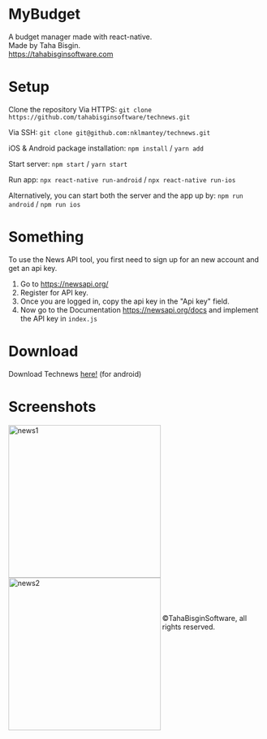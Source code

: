# MyBudget

A budget manager made with react-native. <br>
Made by Taha Bisgin. <br>
https://tahabisginsoftware.com

# Setup

Clone the repository
Via HTTPS: `git clone https://github.com/tahabisginsoftware/technews.git`

Via SSH: `git clone git@github.com:nklmantey/technews.git`

iOS & Android package installation: `npm install` / `yarn add`

Start server: `npm start` / `yarn start`

Run app: `npx react-native run-android` / `npx react-native run-ios`

Alternatively, you can start both the server and the app up by: `npm run android` / `npm run ios`

# Something

To use the News API tool, you first need to sign up for an new account and get an api key.

1. Go to https://newsapi.org/
2. Register for API key.
3. Once you are logged in, copy the api key in the "Api key" field.
4. Now go to the Documentation https://newsapi.org/docs and implement the API key in `index.js`

# Download
Download Technews [here!](https://drive.google.com/file/d/1hW_a-30vZccNOTjC7MGRn7KymofD8g5c/view?usp=sharing) (for android)

# Screenshots
<img align="left" alt="news1" src="https://i.imgur.com/E2Yi9p0.png" width="300"/>
<img align="left" alt="news2" src="https://i.ibb.co/k4DJVgF/two-news.png" width="300"/>
<br>
<br>
<br>
<br>
<br>
<br>
<br>
<br>
<br><br><br><br><br><br><br><br><br><br><br><br><br>

©TahaBisginSoftware, all rights reserved.
